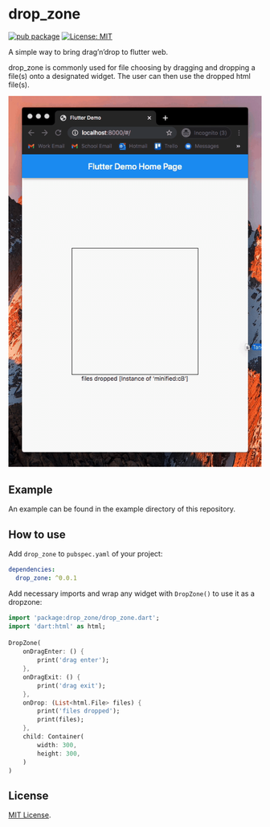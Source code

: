 # drop_zone

[![pub package](https://img.shields.io/pub/v/drop_zone.svg)](https://pub.dev/packages/drop_zone)
[![License: MIT](https://img.shields.io/badge/License-MIT-yellow.svg)](https://opensource.org/licenses/MIT)

A simple way to bring drag’n’drop to flutter web.

drop_zone is commonly used for file choosing by dragging and dropping a file(s) onto a designated widget. The user can then use the dropped html file(s).

![](demo.gif?raw=true)

## Example

An example can be found in the example directory of this repository.

## How to use

Add `drop_zone` to `pubspec.yaml` of your project:

```yaml
dependencies:
  drop_zone: ^0.0.1
```

Add necessary imports and wrap any widget with `DropZone()` to use it as a dropzone:

```dart
import 'package:drop_zone/drop_zone.dart';
import 'dart:html' as html;

DropZone(
    onDragEnter: () {
        print('drag enter');
    },
    onDragExit: () {
        print('drag exit');
    },
    onDrop: (List<html.File> files) {
        print('files dropped');
        print(files);
    },
    child: Container(
        width: 300,
        height: 300,
    )
)
```

## License

[MIT License](https://github.com/derrick56007/drop_zone/blob/main/LICENSE).
